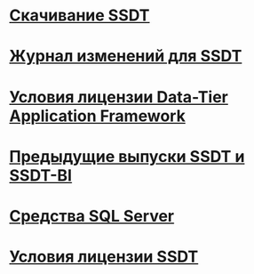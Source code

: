 # [Скачивание SSDT](download-sql-server-data-tools-ssdt.md)
# [Журнал изменений для SSDT](changelog-for-sql-server-data-tools-ssdt.md)
# [Условия лицензии Data-Tier Application Framework](data-tier-application-framework-license-terms.md)
# [Предыдущие выпуски SSDT и SSDT-BI](previous-releases-of-sql-server-data-tools-ssdt-and-ssdt-bi.md)
# [Средства SQL Server](sql-server-tools.md)
# [Условия лицензии SSDT](sql-server-data-tools-license-terms.md)
